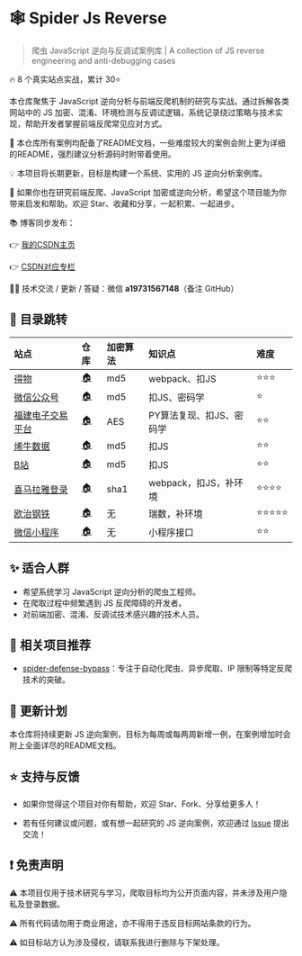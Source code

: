 # 🕸️ Spider Js Reverse

> 爬虫 JavaScript 逆向与反调试案例库 | A collection of JS reverse engineering and anti-debugging cases

🔥 8 个真实站点实战，累计 30⭐


本仓库聚焦于 JavaScript 逆向分析与前端反爬机制的研究与实战。通过拆解各类网站中的 JS
加密、混淆、环境检测与反调试逻辑，系统记录绕过策略与技术实现，帮助开发者掌握前端反爬常见应对方式。


🔨 本仓库所有案例均配备了README文档，一些难度较大的案例会附上更为详细的README，强烈建议分析源码时附带着使用。

💡 本项目将长期更新，目标是构建一个系统、实用的 JS 逆向分析案例库。

📌 如果你也在研究前端反爬、JavaScript 加密或逆向分析，希望这个项目能为你带来启发和帮助。欢迎 Star、收藏和分享，一起积累、一起进步。

📚 博客同步发布：

👉 [我的CSDN主页](https://blog.csdn.net/2401_87328929)

👉 [CSDN对应专栏](https://blog.csdn.net/2401_87328929/category_12970267.html)

🙋‍♂️ 技术交流 / 更新 / 答疑：微信 **a19731567148**（备注 GitHub）

## 🚅 目录跳转

| 站点                                                      | 仓库                                                                                                                                        | 加密算法 | 知识点             | 难度   |
|:--------------------------------------------------------|:------------------------------------------------------------------------------------------------------------------------------------------|:-----|:----------------|:-----|
| [得物](https://www.dewu.com/)                             | [🏠](https://github.com/Annyfee/spider-js-reverse/tree/master/1.%E5%BE%97%E7%89%A9)                                                       | md5  | webpack、扣JS     | ⭐⭐⭐  |
| [微信公众号](https://mp.weixin.qq.com/)                      | [🏠](https://github.com/Annyfee/spider-js-reverse/tree/master/2.%E5%BE%AE%E4%BF%A1%E5%85%AC%E4%BC%97%E5%8F%B7%E7%99%BB%E5%BD%95)          | md5  | 扣JS、密码学         | ⭐    |
| [福建电子交易平台](https://ggzyfw.fujian.gov.cn/business/list/) | [🏠](https://github.com/Annyfee/spider-js-reverse/tree/master/3.%E7%A6%8F%E5%BB%BA%E7%94%B5%E5%AD%90%E4%BA%A4%E6%98%93%E5%B9%B3%E5%8F%B0) | AES  | PY算法复现、扣JS、密码学  | ⭐⭐   |
| [烯牛数据](https://www.xiniudata.com/industry/newest)       | [🏠](https://github.com/Annyfee/spider-js-reverse/tree/master/4.%E7%83%AF%E7%89%9B%E6%95%B0%E6%8D%AE)                                     | md5  | 扣JS             | ⭐⭐   |
| [B站](https://search.bilibili.com/all)                   | [🏠](https://github.com/Annyfee/spider-js-reverse/tree/master/5.B%E7%AB%99)                                                               | md5  | 扣JS             | ⭐⭐   |
| [喜马拉雅登录](https://passport.ximalaya.com/page/web/login)  | [🏠](https://github.com/Annyfee/spider-js-reverse/tree/master/6.%E5%96%9C%E9%A9%AC%E6%8B%89%E9%9B%85%E7%99%BB%E5%BD%95)                | sha1 | webpack，扣JS，补环境 | ⭐⭐⭐⭐ |
| [欧治钢铁](https://www.ouyeel.com/steel/search)             | [🏠](https://github.com/Annyfee/spider-js-reverse/tree/master/7.%E6%AC%A7%E6%B2%BB)                                                     | 无    | 瑞数，补环境          | ⭐⭐⭐⭐⭐ |
| [微信小程序](https://blog.csdn.net/2401_87328929/article/details/149431120)            | [🏠](https://github.com/Annyfee/spider-js-reverse/tree/master/8.%E5%BE%AE%E4%BF%A1%E5%B0%8F%E7%A8%8B%E5%BA%8F)                            | 无    | 小程序接口           | ⭐⭐ |

## ✨ 适合人群

- 希望系统学习 JavaScript 逆向分析的爬虫工程师。
- 在爬取过程中频繁遇到 JS 反爬障碍的开发者。
- 对前端加密、混淆、反调试技术感兴趣的技术人员。

## 📌 相关项目推荐

- [spider-defense-bypass](https://github.com/Annyfee/spider-defense-bypass)：专注于自动化爬虫、异步爬取、IP 限制等特定反爬技术的突破。

## 🧭 更新计划

本仓库将持续更新 JS 逆向案例，目标为每周或每两周新增一例，在案例增加时会附上全面详尽的README文档。

## ⭐️ 支持与反馈

- 如果你觉得这个项目对你有帮助，欢迎 Star、Fork、分享给更多人！


- 若有任何建议或问题，或有想一起研究的 JS 逆向案例，欢迎通过 [Issue](https://github.com/Annyfee/js-spider-reverse/issues)
提出交流！


## ❗ 免责声明

⚠️ 本项目仅用于技术研究与学习，爬取目标均为公开页面内容，并未涉及用户隐私及登录数据。

⚠️ 所有代码请勿用于商业用途，亦不得用于违反目标网站条款的行为。

⚠️ 如目标站方认为涉及侵权，请联系我进行删除与下架处理。